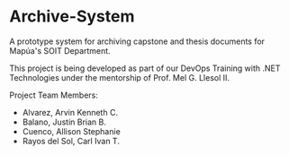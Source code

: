 # Archive-System
A prototype system for archiving capstone and thesis documents for Mapúa's SOIT Department.

This project is being developed as part of our DevOps Training with .NET Technologies under the mentorship of Prof. Mel G. Llesol II.

Project Team Members:
* Alvarez, Arvin Kenneth C.
* Balano, Justin Brian B. 
* Cuenco, Allison Stephanie
* Rayos del Sol, Carl Ivan T.
